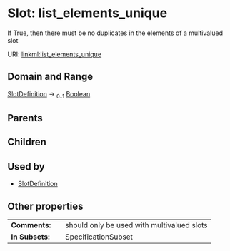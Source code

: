 
# Slot: list_elements_unique

If True, then there must be no duplicates in the elements of a multivalued slot

URI: [linkml:list_elements_unique](https://w3id.org/linkml/list_elements_unique)


## Domain and Range

[SlotDefinition](SlotDefinition.md) &#8594;  <sub>0..1</sub> [Boolean](types/Boolean.md)

## Parents


## Children


## Used by

 * [SlotDefinition](SlotDefinition.md)

## Other properties

|  |  |  |
| --- | --- | --- |
| **Comments:** | | should only be used with multivalued slots |
| **In Subsets:** | | SpecificationSubset |

